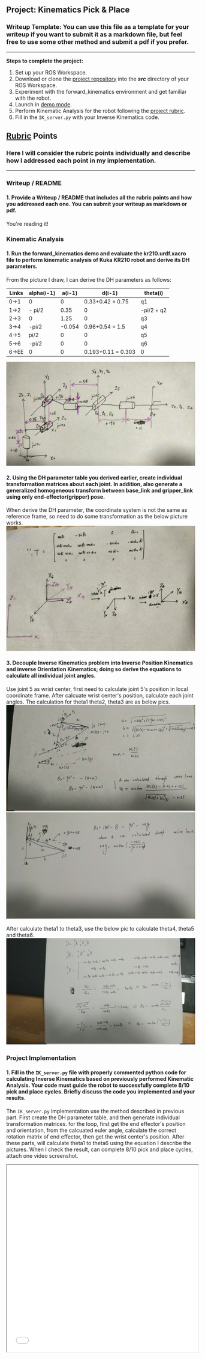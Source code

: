 ## Project: Kinematics Pick & Place
### Writeup Template: You can use this file as a template for your writeup if you want to submit it as a markdown file, but feel free to use some other method and submit a pdf if you prefer.

---


**Steps to complete the project:**  


1. Set up your ROS Workspace.
2. Download or clone the [project repository](https://github.com/udacity/RoboND-Kinematics-Project) into the ***src*** directory of your ROS Workspace.  
3. Experiment with the forward_kinematics environment and get familiar with the robot.
4. Launch in [demo mode](https://classroom.udacity.com/nanodegrees/nd209/parts/7b2fd2d7-e181-401e-977a-6158c77bf816/modules/8855de3f-2897-46c3-a805-628b5ecf045b/lessons/91d017b1-4493-4522-ad52-04a74a01094c/concepts/ae64bb91-e8c4-44c9-adbe-798e8f688193).
5. Perform Kinematic Analysis for the robot following the [project rubric](https://review.udacity.com/#!/rubrics/972/view).
6. Fill in the `IK_server.py` with your Inverse Kinematics code. 


[//]: # (Image References)

[image1]: ./misc_images/misc1.png
[image2]: ./misc_images/misc3.png
[image3]: ./misc_images/misc2.png
[image4]: ./misc_images/dh_pic.jpg
[image5]: ./misc_images/homogenous.jpg
[image6]: ./misc_images/theta1_2.jpg
[image7]: ./misc_images/theta3.jpg
[image8]: ./misc_images/theta4_6.jpg

## [Rubric](https://review.udacity.com/#!/rubrics/972/view) Points
### Here I will consider the rubric points individually and describe how I addressed each point in my implementation.  

---
### Writeup / README

#### 1. Provide a Writeup / README that includes all the rubric points and how you addressed each one.  You can submit your writeup as markdown or pdf.  

You're reading it!

### Kinematic Analysis
#### 1. Run the forward_kinematics demo and evaluate the kr210.urdf.xacro file to perform kinematic analysis of Kuka KR210 robot and derive its DH parameters.

From the picture I draw, I can derive the DH parameters as follows:

Links | alpha(i-1) | a(i-1) | d(i-1) | theta(i)
--- | --- | --- | --- | ---
0->1 | 0 | 0 | 0.33+0.42 = 0.75 | q1
1->2 | - pi/2 | 0.35 | 0 | -pi/2 + q2
2->3 | 0 | 1.25 | 0 | q3
3->4 |  -pi/2 | -0.054 | 0.96+0.54 = 1.5 | q4
4->5 | pi/2 | 0 | 0 | q5
5->6 | -pi/2 | 0 | 0 | q6
6->EE | 0 | 0 | 0.193+0.11 = 0.303 | 0

![alt text][image4]

#### 2. Using the DH parameter table you derived earlier, create individual transformation matrices about each joint. In addition, also generate a generalized homogeneous transform between base_link and gripper_link using only end-effector(gripper) pose.
When derive the DH parameter, the coordinate system is not the same as reference frame, so need to do some transformation as the below picture works. 
![alt text][image5]

#### 3. Decouple Inverse Kinematics problem into Inverse Position Kinematics and inverse Orientation Kinematics; doing so derive the equations to calculate all individual joint angles.

Use joint 5 as wrist center, first need to calculate joint 5's position in local coordinate frame. After calcuate wrist center's position, calculate each joint angles. The calculation for theta1 theta2, theta3 are as below pics.
![alt text][image6]
![alt text][image7]

After calculate theta1 to theta3, use the below pic to calculate theta4, theta5 and theta6.
![alt text][image8]

### Project Implementation

#### 1. Fill in the `IK_server.py` file with properly commented python code for calculating Inverse Kinematics based on previously performed Kinematic Analysis. Your code must guide the robot to successfully complete 8/10 pick and place cycles. Briefly discuss the code you implemented and your results. 

The `IK_server.py` implementation use the method described in previous part. First create the DH parameter table, and then generate individual transformation matrices. for the loop, first get the end effector's position and orientation, from the calcuated euler angle, calculate the correct rotation matrix of end effector, then get the wrist center's position. After these parts, will calculate theta1 to theta6 using the equation I describe the pictures. When I check the result, can complete 8/10 pick and place cycles, attach one video screenshot.

<p align="center">
<iframe height=498 width=510 src="./misc_images/one_catch.mp4">
</p>
